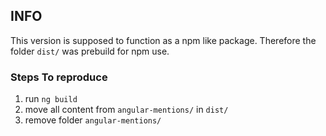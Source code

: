 ## INFO

This version is supposed to function as a npm like package. Therefore the folder ```dist/``` was prebuild for npm use.

### Steps To reproduce

1) run ```ng build```
2) move all content from ```angular-mentions/``` in ```dist/```
3) remove folder ```angular-mentions/```
